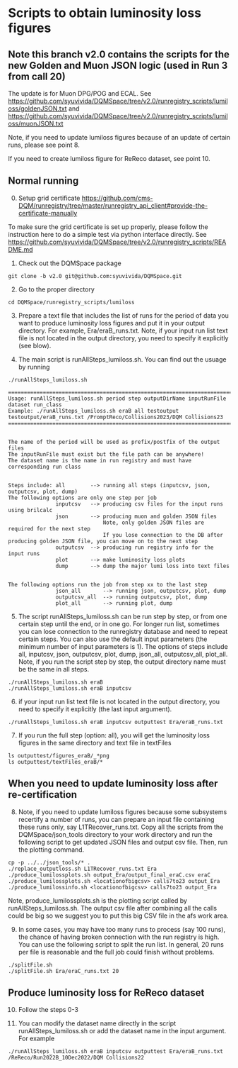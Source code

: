 # Scripts to obtain luminosity loss figures
## Note this branch v2.0 contains the scripts for the new Golden and Muon JSON logic (used in Run 3 from call 20) 

The update is for Muon DPG/POG and ECAL. See https://github.com/syuvivida/DQMSpace/tree/v2.0/runregistry_scripts/lumiloss/goldenJSON.txt and https://github.com/syuvivida/DQMSpace/tree/v2.0/runregistry_scripts/lumiloss/muonJSON.txt 


Note, if you need to update lumiloss figures because of an update of certain 
runs, please see point 8.

If you need to create lumiloss figure for ReReco dataset, see point 10.

## Normal running 
0. Setup grid certificate
https://github.com/cms-DQM/runregistry/tree/master/runregistry_api_client#provide-the-certificate-manually

To make sure the grid certificate is set up properly, please follow the instruction here to do a simple test via python interface directly. See https://github.com/syuvivida/DQMSpace/tree/v2.0/runregistry_scripts/README.md

1. Check out the DQMSpace package
```
git clone -b v2.0 git@github.com:syuvivida/DQMSpace.git
```

2. Go to the proper directory
```
cd DQMSpace/runregistry_scripts/lumiloss
```

3. Prepare a text file that includes the list of runs for the period of data 
you want to produce luminosity loss figures and put it in your output 
directory. For example, Era/eraB_runs.txt. Note, if your input run list text 
file is not located in the output directory, you need to specify it explicitly
 (see blow).


4. The main script is runAllSteps_lumiloss.sh. You can find out the usuage by 
running
```
./runAllSteps_lumiloss.sh

=======================================================================
Usage: runAllSteps_lumiloss.sh period step outputDirName inputRunFile dataset run_class
Example: ./runAllSteps_lumiloss.sh eraB all testoutput testoutput/eraB_runs.txt /PromptReco/Collisions2023/DQM Collisions23
=======================================================================


The name of the period will be used as prefix/postfix of the output files
The inputRunFile must exist but the file path can be anywhere!
The dataset name is the name in run registry and must have corresponding run class


Steps include: all        --> running all steps (inputcsv, json, outputcsv, plot, dump)
The following options are only one step per job
               inputcsv   --> producing csv files for the input runs using brilcalc
               json       --> producing muon and golden JSON files
                              Note, only golden JSON files are required for the next step
                              If you lose connection to the DB after producing golden JSON file, you can move on to the next step
               outputcsv  --> producing run registry info for the input runs
               plot       --> make luminosity loss plots
               dump       --> dump the major lumi loss into text files


The following options run the job from step xx to the last step
               json_all       --> running json, outputcsv, plot, dump
               outputcsv_all  --> running outputcsv, plot, dump
               plot_all       --> running plot, dump

```

5. The script runAllSteps_lumiloss.sh can be run step by step, or from one 
certain step until the end, or in one go. 
For longer run list, sometimes you can lose connection to the runregistry 
database and need to repeat certain steps. 
You can also use the default input parameters (the minimum number of input 
parameters is 1). The options of steps include all, inputcsv, json, outputcsv, 
plot, dump, json_all, outputcsv_all, plot_all. 
Note, if you run the script step by step, the output directory name must be 
the same in all steps.
```
./runAllSteps_lumiloss.sh eraB
./runAllSteps_lumiloss.sh eraB inputcsv
```

6. if your input run list text file is not located in the output directory, 
you need to specify it explicitly (the last input argument).
```
./runAllSteps_lumiloss.sh eraB inputcsv outputtest Era/eraB_runs.txt
```


7. If you run the full step (option: all), you will get the luminosity loss figures in the same directory and text file in textFiles
```
ls outputtest/figures_eraB/_*png
ls outputtest/textFiles_eraB/*
```

## When you need to update luminosity loss after re-certification 
8. Note, if you need to update lumiloss figures because some subsystems 
recertify a number of runs, you can prepare an input file containing these 
runs only, say L1TRecover_runs.txt. Copy all the scripts from the 
DQMSpace/json_tools directory to your work directory and run the following 
script to get updated JSON files and output csv file. Then, run the plotting 
command. 
```
cp -p ../../json_tools/* .
./replace_outputloss.sh L1TRecover_runs.txt Era
./produce_lumilossplots.sh output_Era/output_final_eraC.csv eraC 
./produce_lumilossplots.sh <locationofbigcsv> calls7to23 output_Era
./produce_lumilossinfo.sh <locationofbigcsv> calls7to23 output_Era
```

Note, produce_lumilossplots.sh is the plotting script called by runAllSteps_lumiloss.sh. The output csv file after combining all the calls could be big so we 
suggest you to put this big CSV file in the afs work area. 


9. In some cases, you may have too many runs to process (say 100 runs), the 
chance of having broken connection with the run registry is high. 
You can use the following script to split the run list. In general, 20 runs 
per file is reasonable and the full job could finish without problems. 
```
./splitFile.sh
./splitFile.sh Era/eraC_runs.txt 20
```

## Produce luminosity loss for ReReco dataset
10. Follow the steps 0-3

11. You can modify the dataset name directly in the script runAllSteps_lumiloss.sh or add the dataset name in the input argument. 
For example
```
./runAllSteps_lumiloss.sh eraB inputcsv outputtest Era/eraB_runs.txt /ReReco/Run2022B_10Dec2022/DQM Collisions22
```


